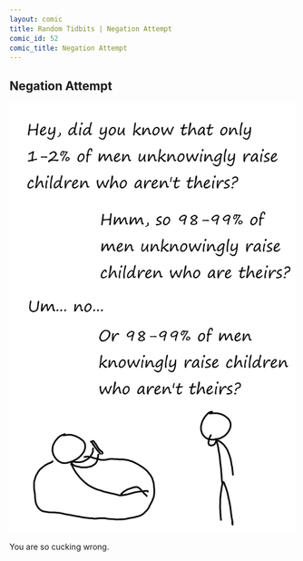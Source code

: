 ```yaml
---
layout: comic
title: Random Tidbits | Negation Attempt
comic_id: 52
comic_title: Negation Attempt
---
```


## Negation Attempt

<img id="img52" class="img-fluid" src="/assets/images/52.png">

You are so cucking wrong.
